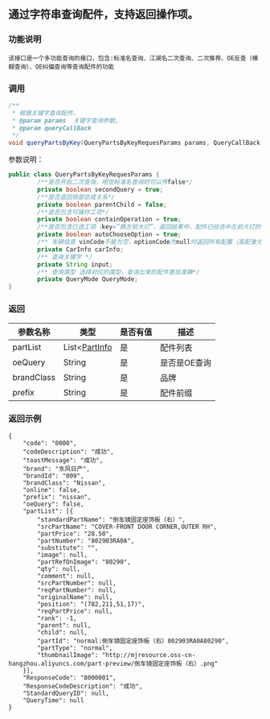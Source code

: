##  通过字符串查询配件，支持返回操作项。
### 功能说明
    该接口是一个多功能查询的接口，包含:标准名查询、江湖名二次查询、二次推荐、OE反查（模糊查询）、OE纠偏查询等查询配件的功能


### 调用
```java
/**
 * 根据关键字查询配件。
 * @param params  关键字查询参数。
 * @param queryCallBack
 */
void queryPartsByKey(QueryPartsByKeyRequesParams params, QueryCallBack queryCallBack);
```

参数说明：

```java
public class QueryPartsByKeyRequesParams {
        /**是否开启二次查询，明觉标准名查询时可以传false*/
        private boolean secondQuery = true;
        /**是否返回局部总成关系*/
        private boolean parentChild = false;
        /**是否包含可操作工项*/
        private boolean containOperation = true;
        /**是否包含已选工项（key=“换左前大灯”，返回结果中，配件已经选中左前大灯的“更换”工项）*/
        private boolean autoChooseOption = true;
        /** 车辆信息 vinCode不能为空，optionCode为null时返回所有配置（高配激光大灯，低配卤素灯 全返回）*/
        private CarInfo carInfo;
        /** 查询关键字 */
        private String input;
        /** 查询类型 选择对应的类型，查询出来的配件更加准确*/
        private QueryMode QueryMode;
}
```

### 返回
| 参数名称 | 类型|是否有值|描述|
| --- | --- |----|----|
|partList|List<[PartInfo](https://github.com/Eiffelyk/MJSdkDemo/blob/master/doc/model/partInfo.md)|是|配件列表|
|oeQuery|String|是|是否是OE查询|
|brandClass|String|是|品牌|
|prefix|String|是|配件前缀|



### 返回示例
```
{
	"code": "0000",
	"codeDescription": "成功",
	"toastMessage": "成功",
	"brand": "东风日产",
	"brandId": "009",
	"brandClass": "Nissan",
	"online": false,
	"prefix": "nissan",
	"oeQuery": false,
	"partList": [{
		"standardPartName": "倒车镜固定座饰板（右）",
		"srcPartName": "COVER-FRONT DOOR CORNER,OUTER RH",
		"partPrice": "28.50",
		"partNumber": "802903RA0A",
		"substitute": "",
		"image": null,
		"partRefOnImage": "80290",
		"qty": null,
		"comment": null,
		"srcPartNumber": null,
		"reqPartNumber": null,
		"originalName": null,
		"position": "(782,211,51,17)",
		"reqPartPrice": null,
		"rank": -1,
		"parent": null,
		"child": null,
		"partId": "normal:倒车镜固定座饰板（右）802903RA0A80290",
		"partType": "normal",
		"thumbnailImage": "http://mjresource.oss-cn-hangzhou.aliyuncs.com/part-preview/倒车镜固定座饰板（右）.png"
	}],
	"ResponseCode": "8000001",
	"ResponseCodeDescription": "成功",
	"StandardQueryID": null,
	"QueryTime": null
}
```
